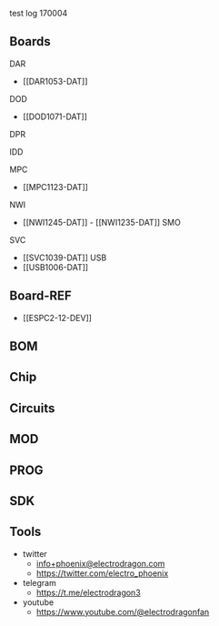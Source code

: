 

test log 170004

## Boards 

DAR
- [[DAR1053-DAT]]

DOD
- [[DOD1071-DAT]]

DPR

IDD

MPC
- [[MPC1123-DAT]]


NWI
- [[NWI1245-DAT]] - [[NWI1235-DAT]]
SMO

SVC
- [[SVC1039-DAT]]
USB
- [[USB1006-DAT]]




## Board-REF
- [[ESPC2-12-DEV]]


## BOM

## Chip 

## Circuits 

## MOD

## PROG

## SDK

## Tools




- twitter
    - info+phoenix@electrodragon.com
    - https://twitter.com/electro_phoenix
- telegram
    - https://t.me/electrodragon3
- youtube 
    - https://www.youtube.com/@electrodragonfan

